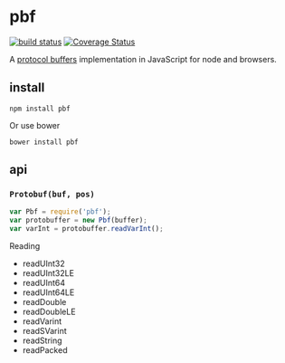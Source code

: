 # pbf

[![build status](https://secure.travis-ci.org/mapbox/pbf.png)](http://travis-ci.org/mapbox/pbf) [![Coverage Status](https://coveralls.io/repos/mapbox/pbf/badge.png)](https://coveralls.io/r/mapbox/pbf)

A [protocol buffers](http://code.google.com/p/protobuf/) implementation in
JavaScript for node and browsers.

## install

    npm install pbf

Or use bower

    bower install pbf

## api

### `Protobuf(buf, pos)`

```js
var Pbf = require('pbf');
var protobuffer = new Pbf(buffer);
var varInt = protobuffer.readVarInt();
```

Reading

* readUInt32
* readUInt32LE
* readUInt64
* readUInt64LE
* readDouble
* readDoubleLE
* readVarint
* readSVarint
* readString
* readPacked
